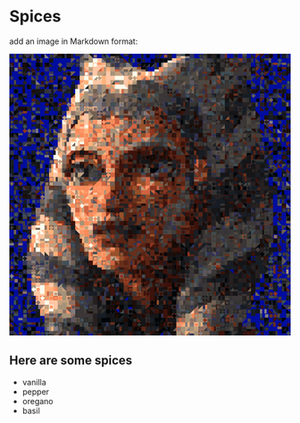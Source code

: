 # Spices

add an image in Markdown format:

![mosaic of a Jedi](output.png)

## Here are some spices

* vanilla
* pepper
* oregano
* basil
